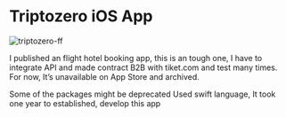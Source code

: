 # Triptozero iOS App

![triptozero-ff](https://user-images.githubusercontent.com/6375030/173482284-a2e39e1d-544c-406b-b0b5-498a6221cf4b.jpg)


I published an flight hotel booking app, this is an tough one, I have to integrate API and made contract B2B with tiket.com and test many times. For now, It’s unavailable on App Store and archived. 

Some of the packages might be deprecated
Used swift language, It took one year to established, develop this app
